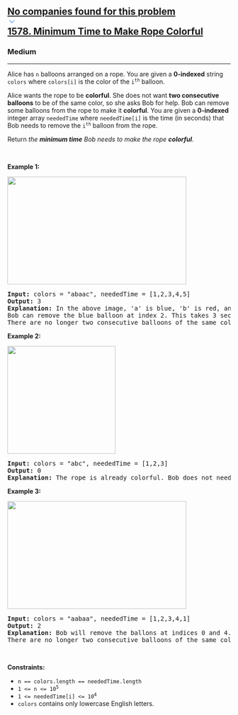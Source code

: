 <h2><a href="https://leetcode.com/problems/minimum-time-to-make-rope-colorful/"><div id="big-omega-company-tags"><div id="big-omega-topbar"><div class="companyTagsContainer" style="overflow-x: scroll; flex-wrap: nowrap;"><div class="companyTagsContainer--tag">No companies found for this problem</div></div><div class="companyTagsContainer--chevron"><div><svg version="1.1" id="icon" xmlns="http://www.w3.org/2000/svg" xmlns:xlink="http://www.w3.org/1999/xlink" x="0px" y="0px" viewBox="0 0 32 32" fill="#4087F1" xml:space="preserve" style="width: 20px; --darkreader-inline-fill: #679cca;" data-darkreader-inline-fill=""><polygon points="16,22 6,12 7.4,10.6 16,19.2 24.6,10.6 26,12 "></polygon><rect id="_x3C_Transparent_Rectangle_x3E_" class="st0" fill="none" width="32" height="32"></rect></svg></div></div></div></div>1578. Minimum Time to Make Rope Colorful</a></h2><h3>Medium</h3><hr><div><p>Alice has <code>n</code> balloons arranged on a rope. You are given a <strong>0-indexed</strong> string <code>colors</code> where <code>colors[i]</code> is the color of the <code>i<sup>th</sup></code> balloon.</p>

<p>Alice wants the rope to be <strong>colorful</strong>. She does not want <strong>two consecutive balloons</strong> to be of the same color, so she asks Bob for help. Bob can remove some balloons from the rope to make it <strong>colorful</strong>. You are given a <strong>0-indexed</strong> integer array <code>neededTime</code> where <code>neededTime[i]</code> is the time (in seconds) that Bob needs to remove the <code>i<sup>th</sup></code> balloon from the rope.</p>

<p>Return <em>the <strong>minimum time</strong> Bob needs to make the rope <strong>colorful</strong></em>.</p>

<p>&nbsp;</p>
<p><strong class="example">Example 1:</strong></p>
<img alt="" src="https://assets.leetcode.com/uploads/2021/12/13/ballon1.jpg" style="width: 404px; height: 243px;">
<pre><strong>Input:</strong> colors = "abaac", neededTime = [1,2,3,4,5]
<strong>Output:</strong> 3
<strong>Explanation:</strong> In the above image, 'a' is blue, 'b' is red, and 'c' is green.
Bob can remove the blue balloon at index 2. This takes 3 seconds.
There are no longer two consecutive balloons of the same color. Total time = 3.</pre>

<p><strong class="example">Example 2:</strong></p>
<img alt="" src="https://assets.leetcode.com/uploads/2021/12/13/balloon2.jpg" style="width: 244px; height: 243px;">
<pre><strong>Input:</strong> colors = "abc", neededTime = [1,2,3]
<strong>Output:</strong> 0
<strong>Explanation:</strong> The rope is already colorful. Bob does not need to remove any balloons from the rope.
</pre>

<p><strong class="example">Example 3:</strong></p>
<img alt="" src="https://assets.leetcode.com/uploads/2021/12/13/balloon3.jpg" style="width: 404px; height: 243px;">
<pre><strong>Input:</strong> colors = "aabaa", neededTime = [1,2,3,4,1]
<strong>Output:</strong> 2
<strong>Explanation:</strong> Bob will remove the ballons at indices 0 and 4. Each ballon takes 1 second to remove.
There are no longer two consecutive balloons of the same color. Total time = 1 + 1 = 2.
</pre>

<p>&nbsp;</p>
<p><strong>Constraints:</strong></p>

<ul>
	<li><code>n == colors.length == neededTime.length</code></li>
	<li><code>1 &lt;= n &lt;= 10<sup>5</sup></code></li>
	<li><code>1 &lt;= neededTime[i] &lt;= 10<sup>4</sup></code></li>
	<li><code>colors</code> contains only lowercase English letters.</li>
</ul>
</div>